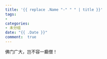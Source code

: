 ```yaml
---
title: '{{ replace .Name "-" " " | title }}'
tags: 
-
categories: 
- 未分组
date: "{{ .Date }}"
comment:  true    
---
```


佛门广大，岂不容一癫僧！

<!--more-->